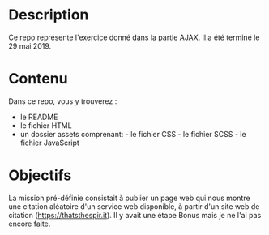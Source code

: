 # Description

Ce repo représente l'exercice donné dans la partie AJAX. Il a été terminé le 29 mai 2019.

# Contenu

Dans ce repo, vous y trouverez :
- le README
- le fichier HTML
- un dossier assets comprenant:
        - le fichier CSS
        - le fichier SCSS
        - le fichier JavaScript

# Objectifs

La mission pré-définie consistait à publier un page web qui nous montre une citation aléatoire d'un service web disponible, à partir d'un site web de citation (https://thatsthespir.it).
Il y avait une étape Bonus mais je ne l'ai pas encore faite.
